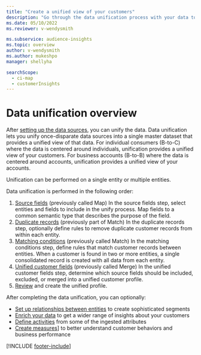 ```yaml
---
title: "Create a unified view of your customers"
description: "Go through the data unification process with your data to create a single master dataset of customer profiles."
ms.date: 05/10/2022
ms.reviewer: v-wendysmith

ms.subservice: audience-insights
ms.topic: overview
author: v-wendysmith
ms.author: mukeshpo
manager: shellyha

searchScope: 
  - ci-map
  - customerInsights
---
```


# Data unification overview

After [setting up the data sources](data-sources.md), you can unify the data. Data unification lets you unify once-disparate data sources into a single master dataset that provides a unified view of that data. For individual consumers (B-to-C) where the data is centered around individuals, unification provides a unified view of your customers. For business accounts (B-to-B) where the data is centered around accounts, unification provides a unified view of your accounts.

Unification can be performed on a single entity or multiple entities.

Data unification is performed in the following order:

1. [Source fields](map-entities.md) (previously called Map)
   In the source fields step, select entities and fields to include in the unify process. Map fields to a common semantic type that describes the purpose of the field.
1. [Duplicate records](remove-duplicates.md) (previously part of Match)
   In the duplicate records step, optionally define rules to remove duplicate customer records from within each entity.
1. [Matching conditions](match-entities.md) (previously called Match)
   In the matching conditions step, define rules that match customer records between entities. When a customer is found in two or more entities, a single consolidated record is created with all data from each entity.
1. [Unified customer fields](merge-entities.md) (previously called Merge)
   In the unified customer fields step, determine which source fields should be included, excluded, or merged into a unified customer profile.  
1. [Review](review-unification.md) and create the unified profile.

After completing the data unification, you can optionally:

- [Set up relationships between entities](relationships.md) to create sophisticated segments
- [Enrich your data](enrichment-hub.md) to get a wider range of insights about your customers
- [Define activities](activities.md) from some of the ingested attributes
- [Create measures](measures.md)] to better understand customer behaviors and business performance

[!INCLUDE [footer-include](includes/footer-banner.md)]
